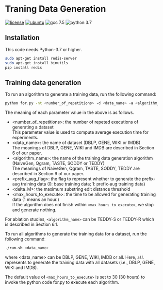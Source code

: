 # Traning Data Generation

[![license](https://img.shields.io/github/license/sykwon/teddy-dream?color=brightgreen)](https://github.com/sykwon/teddy-dream/blob/master/LICENSE)
[![ubuntu](https://img.shields.io/badge/ubuntu-v18.04-orange)](https://wiki.ubuntu.com/Releases)
![gcc 7.5](https://img.shields.io/badge/gcc-v7.5-blue)
![python 3.7](https://img.shields.io/badge/python-v3.7-blue)

## Installation

This code needs Python-3.7 or higher.

```bash
sudo apt-get install redis-server
sudo apt-get install binutils
pip install redis
```

## Training data generation

To run an algorithm to generate a training data, run the following command:

```bash
python for.py -nt <number_of_repetitions> -d <data_name> -a <algorithm_name> -pr <prefix_aug_flag> -th <delta_M> -hr <max_hours_to_execute>
```

The meaning of each parameter value in the above is as follows.

* <number_of_repetitions>: the number of repeted executions of generating a dataset  
  This parameter value is used to compute average execution time for experiments.
* <data_name>: the name of dataset (DBLP, GENE, WIKI or IMDB)  
The meanings of DBLP, GENE, WIKI and IMDB are described in Section 6 of our paper.
* <algorithm_name>: the name of the training data generation algorithm (NaiveGen, Qgram, TASTE, SODDY or TEDDY)  
The meanings of NaiveGen, Qgram, TASTE, SODDY, TEDDY are described in Section 6 of our paper.
* <prefix_aug_flag>: the flag to represent whether to generate the prefix-aug training data (0: base training data; 1: prefix-aug training data)
* <delta_M>: the maximum substring edit distance threshold
* <max_hours_to_execute>: the time to be allowed for generating training data (1 means an hour.)  
If the algorithm does not finish within ```<max_hours_to_execute>```, we stop and generate nothing.

For ablation studies, ```<algorithm_name>``` can be TEDDY-S or TEDDY-R which is described in Section 6.1.

To run all algorithms to generate the training data for a dataset, run the following command:

```bash
./run.sh <data_name>
```

where <data_name> can be DBLP, GENE, WIKI, IMDB or all. Here, ```all``` represents to generate the training data with all datasets (i.e., DBLP, GENE, WIKI and IMDB).

The default value of ```<max_hours_to_execute>``` is set to 30 (30 hours) to invoke the python code for.py to execute each algorithm.
